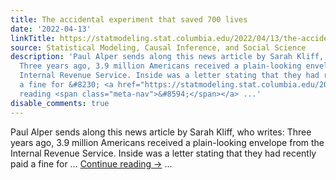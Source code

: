 ```yaml
---
title: The accidental experiment that saved 700 lives
date: '2022-04-13'
linkTitle: https://statmodeling.stat.columbia.edu/2022/04/13/the-accidental-experiment-that-saved-700-lives/
source: Statistical Modeling, Causal Inference, and Social Science
description: 'Paul Alper sends along this news article by Sarah Kliff, who writes:
  Three years ago, 3.9 million Americans received a plain-looking envelope from the
  Internal Revenue Service. Inside was a letter stating that they had recently paid
  a fine for &#8230; <a href="https://statmodeling.stat.columbia.edu/2022/04/13/the-accidental-experiment-that-saved-700-lives/">Continue
  reading <span class="meta-nav">&#8594;</span></a> ...'
disable_comments: true
---
```

Paul Alper sends along this news article by Sarah Kliff, who writes: Three years ago, 3.9 million Americans received a plain-looking envelope from the Internal Revenue Service. Inside was a letter stating that they had recently paid a fine for &#8230; <a href="https://statmodeling.stat.columbia.edu/2022/04/13/the-accidental-experiment-that-saved-700-lives/">Continue reading <span class="meta-nav">&#8594;</span></a> ...
